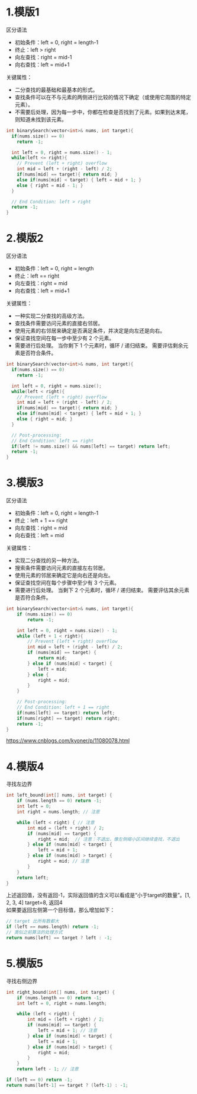 # 1.模版1
区分语法

- 初始条件：left = 0, right = length-1   
- 终止：left > right   
- 向左查找：right = mid-1   
- 向右查找：left = mid+1   

关键属性：   
- 二分查找的最基础和最基本的形式。   
- 查找条件可以在不与元素的两侧进行比较的情况下确定（或使用它周围的特定元素）。   
- 不需要后处理，因为每一步中，你都在检查是否找到了元素。如果到达末尾，则知道未找到该元素。


```C
int binarySearch(vector<int>& nums, int target){
  if(nums.size() == 0)
    return -1;

  int left = 0, right = nums.size() - 1;
  while(left <= right){
    // Prevent (left + right) overflow
    int mid = left + (right - left) / 2;
    if(nums[mid] == target){ return mid; }
    else if(nums[mid] < target) { left = mid + 1; }
    else { right = mid - 1; }
  }

  // End Condition: left > right
  return -1;
}
```

# 2.模版2
区分语法   
- 初始条件：left = 0, right = length   
- 终止：left == right   
- 向左查找：right = mid   
- 向右查找：left = mid+1   

关键属性：   
- 一种实现二分查找的高级方法。  
- 查找条件需要访问元素的直接右邻居。  
- 使用元素的右邻居来确定是否满足条件，并决定是向左还是向右。  
- 保证查找空间在每一步中至少有 2 个元素。  
- 需要进行后处理。 当你剩下 1 个元素时，循环 / 递归结束。 需要评估剩余元素是否符合条件。   

```C
int binarySearch(vector<int>& nums, int target){
  if(nums.size() == 0)
    return -1;

  int left = 0, right = nums.size();
  while(left < right){
    // Prevent (left + right) overflow
    int mid = left + (right - left) / 2;
    if(nums[mid] == target){ return mid; }
    else if(nums[mid] < target) { left = mid + 1; }
    else { right = mid; }
  }

  // Post-processing:
  // End Condition: left == right
  if(left != nums.size() && nums[left] == target) return left;
  return -1;
}
```

# 3.模版3
区分语法   
- 初始条件：left = 0, right = length-1  
- 终止：left + 1 == right  
- 向左查找：right = mid  
- 向右查找：left = mid  

关键属性：   
- 实现二分查找的另一种方法。  
- 搜索条件需要访问元素的直接左右邻居。  
- 使用元素的邻居来确定它是向右还是向左。  
- 保证查找空间在每个步骤中至少有 3 个元素。  
- 需要进行后处理。 当剩下 2 个元素时，循环 / 递归结束。 需要评估其余元素是否符合条件。  
   

```C
int binarySearch(vector<int>& nums, int target){
    if (nums.size() == 0)
        return -1;

    int left = 0, right = nums.size() - 1;
    while (left + 1 < right){
        // Prevent (left + right) overflow
        int mid = left + (right - left) / 2;
        if (nums[mid] == target) {
            return mid;
        } else if (nums[mid] < target) {
            left = mid;
        } else {
            right = mid;
        }
    }

    // Post-processing:
    // End Condition: left + 1 == right
    if(nums[left] == target) return left;
    if(nums[right] == target) return right;
    return -1;
}
```

https://www.cnblogs.com/kyoner/p/11080078.html
# 4.模版4
寻找左边界  
```C
int left_bound(int[] nums, int target) {
    if (nums.length == 0) return -1;
    int left = 0;
    int right = nums.length; // 注意

    while (left < right) { // 注意
        int mid = (left + right) / 2;
        if (nums[mid] == target) {
            right = mid;  // 注意：不退出，像左侧缩小区间继续查找，不退出
        } else if (nums[mid] < target) {
            left = mid + 1;
        } else if (nums[mid] > target) {
            right = mid; // 注意
        }
    }
    return left;
}
```
上述返回值，没有返回-1，实际返回值的含义可以看成是“小于target的数量”。[1, 2, 3, 4] target=8, 返回4   
如果要返回左侧第一个目标值，那么增加如下：  
```C
// target 比所有数都大
if (left == nums.length) return -1;
// 类似之前算法的处理方式
return nums[left] == target ? left : -1;
```

# 5.模版5
寻找右侧边界  
```C
int right_bound(int[] nums, int target) {
    if (nums.length == 0) return -1;
    int left = 0, right = nums.length;

    while (left < right) {
        int mid = (left + right) / 2;
        if (nums[mid] == target) {
            left = mid + 1; // 注意
        } else if (nums[mid] < target) {
            left = mid + 1;
        } else if (nums[mid] > target) {
            right = mid;
        }
    }
    return left - 1; // 注意
```

```C
if (left == 0) return -1;
return nums[left-1] == target ? (left-1) : -1;
```
